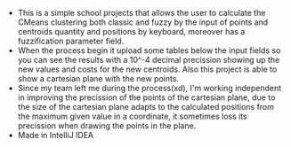  - This is a simple school projects that allows the user to calculate the CMeans clustering both classic and fuzzy by the input of points and centroids quantity and positions by keyboard, moreover has a fuzzification parameter field.
 - When the process begin it upload some tables below the input fields so you can see the results with a 10^-4 decimal precission showing up the new values and costs for the new centroids. Also this project is able to show a cartesian plane with the new points.
 - Since my team left me during the process(xd), I'm working independent in improving the precission of the points of the cartesian plane, due to the size of the cartesian plane adapts to the calculated positions from the maximum given value in a coordinate, it sometimes loss its precission when drawing the points in the plane.
 - Made in IntelliJ IDEA
